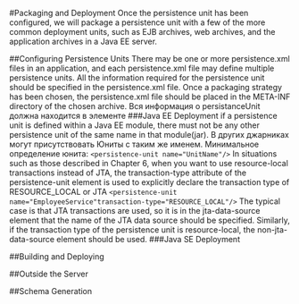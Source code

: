 #Packaging and Deployment
Once the persistence unit has been configured, we will package a persistence unit with a few of the more common deployment units, such as EJB archives, web archives, and the application archives in a Java EE server. 

##Configuring Persistence Units
There may be one or more persistence.xml files in an application, and each persistence.xml file may define multiple persistence units. 
All the information required for the persistence unit should be specified in the persistence.xml file. Once a packaging strategy has been chosen, the persistence.xml file should be placed in the META-INF directory of the chosen archive. 
Вся информация о persistanceUnit должна находится в элементе <persistence-unit>
###Java EE Deployment
if a persistence unit is defined within a Java EE module, there must not be any other persistence unit of the same name in that module(jar). В других джарниках могут присутствовать Юниты с таким же именем.
Минимальное определение юнита: `<persistence-unit name="UnitName"/>`
In situations such as those described in Chapter 6, when you want to use resource-local transactions instead of JTA, the transaction-type attribute of the persistence-unit element is used to explicitly declare the transaction type of RESOURCE_LOCAL or JTA
`<persistence-unit name="EmployeeService"transaction-type="RESOURCE_LOCAL"/>`
The typical case is that JTA transactions are used, so it is in the jta-data-source element that the name of the JTA data source should be specified. Similarly, if the transaction type of the persistence unit is resource-local,  the non-jta-data-source element should be used. 
###Java SE Deployment
 
##Building and Deploying
 
 
##Outside the Server
 
 
##Schema Generation

